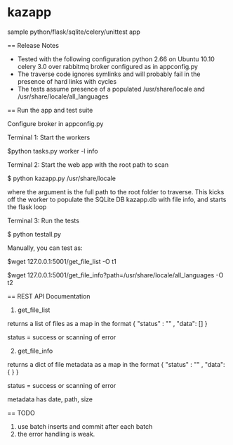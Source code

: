 kazapp
======

sample python/flask/sqlite/celery/unittest app

== Release Notes

* Tested with the following configuration
python 2.66 on Ubuntu 10.10
celery 3.0 over rabbitmq
broker configured as in appconfig.py
* The traverse code ignores symlinks and will probably fail in the presence of hard links with cycles
* The tests assume presence of a populated /usr/share/locale and /usr/share/locale/all_languages

== Run the app and test suite

Configure broker in appconfig.py

Terminal 1: Start the workers
  
  $python tasks.py worker -l info

Terminal 2: Start the web app with the root path to scan
  
  $ python kazapp.py /usr/share/locale

where the argument is the full path to the root folder to traverse.
This kicks off the worker to populate the SQLite DB kazapp.db with file info, and starts the flask loop

Terminal 3: Run the tests 
  
  $ python testall.py

Manually, you can test as:

$wget 127.0.0.1:5001/get_file_list -O t1

$wget 127.0.0.1:5001/get_file_info?path=/usr/share/locale/all_languages -O t2


== REST API Documentation

1. get_file_list

returns a list of files as a map in the format { "status" : "" , "data": [] }

status = success or scanning of error


2. get_file_info 

returns a dict of file metadata as a map in the format { "status" : "" , "data": { }  }

status = success or scanning of error

metadata has date, path, size

== TODO 

1. use batch inserts and commit after each batch 
2. the error handling is weak. 

